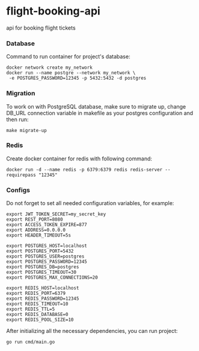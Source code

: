 # flight-booking-api
api for booking flight tickets


### Database

Command to run container for project's database:

 ```
 docker network create my_network
 docker run --name postgre --network my_network \
  -e POSTGRES_PASSWORD=12345 -p 5432:5432 -d postgres
 ```

### Migration
To work on with PostgreSQL database, make sure to migrate up, change DB_URL connection variable in makefile as your postgres configuration and then run:
```
make migrate-up
```


### Redis
Create docker container for redis with following command:

``` docker run -d --name redis -p 6379:6379 redis redis-server --requirepass "12345" ```

### Configs

Do not forget to set all needed configuration variables, for example:

```
export JWT_TOKEN_SECRET=my_secret_key
export REST_PORT=8080
export ACCESS_TOKEN_EXPIRE=877
export ADDRESS=0.0.0.0
export HEADER_TIMEOUT=5s

export POSTGRES_HOST=localhost
export POSTGRES_PORT=5432
export POSTGRES_USER=postgres
export POSTGRES_PASSWORD=12345
export POSTGRES_DB=postgres
export POSTGRES_TIMEOUT=30
export POSTGRES_MAX_CONNECTIONS=20

export REDIS_HOST=localhost
export REDIS_PORT=6379
export REDIS_PASSWORD=12345
export REDIS_TIMEOUT=10
export REDIS_TTL=5
export REDIS_DATABASE=0
export REDIS_POOL_SIZE=10
```

After initializing all the necessary dependencies, you can run project:
 ```
 go run cmd/main.go
 ```